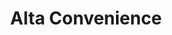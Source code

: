 ---
title: "Alta Convenience"
url: /canon-city/alta-convenience-royal-gorge-boulevard/
shop: Lebensmittel
---